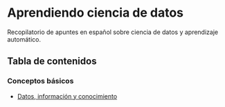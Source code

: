 # Aprendiendo ciencia de datos

Recopilatorio de apuntes en español sobre ciencia de datos y aprendizaje automático.

## Tabla de contenidos

### Conceptos básicos

- [Datos, información y conocimiento](conceptos_basicos/definiciones/DF_01_Datos_vs_informacion.md)